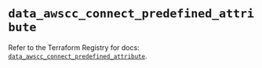# `data_awscc_connect_predefined_attribute`

Refer to the Terraform Registry for docs: [`data_awscc_connect_predefined_attribute`](https://registry.terraform.io/providers/hashicorp/awscc/0.70.0/docs/data-sources/connect_predefined_attribute).
